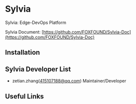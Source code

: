 # Sylvia
Sylvia: Edge-DevOps Platform

Sylvia Document: [https://github.com/FOXFOUND/Sylvia-Doc](https://github.com/FOXFOUND/Sylvia-Doc)

## Installation

## Sylvia Developer List

- zetian.zhang(415107188@qq.com)
Maintainer/Developer

## Useful Links